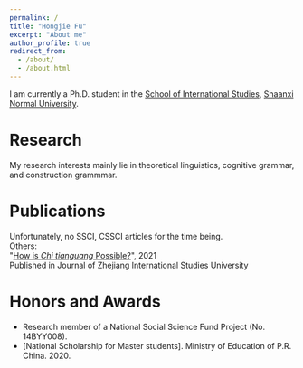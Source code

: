 ```yaml
---
permalink: /
title: "Hongjie Fu"
excerpt: "About me"
author_profile: true
redirect_from: 
  - /about/
  - /about.html
---
```

I am currently a Ph.D. student in the [School of International Studies](http://www.wyxy.snnu.edu.cn/), [Shaanxi Normal University](https://www.snnu.edu.cn/). <br>

# Research
My research interests mainly lie in theoretical linguistics, cognitive grammar, and construction grammmar. <br>

# Publications
Unfortunately, no SSCI, CSSCI articles for the time being. <br> 
Others: <br> "[How is *Chi tianguang* Possible?](https://kns.cnki.net/kcms/detail/detail.aspx?FileName=ZJJX202101013&DbName=CJFQ2021)", 2021 <br> Published in Journal of Zhejiang International Studies University 

# Honors and Awards
*  Research member of a National Social Science Fund Project (No. 14BYY008).
*  [National Scholarship for Master students].  Ministry of Education of P.R. China. 2020.

<!---Activity and Service--->
<!---Experience--->
